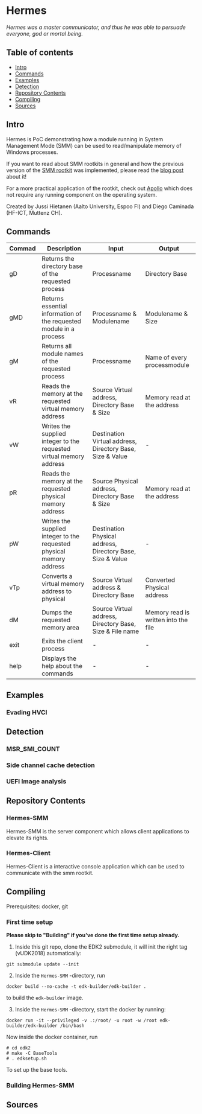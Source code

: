 # Hermes

*Hermes was a master communicator, and thus he was able to persuade everyone, god or mortal being.*

## Table of contents
- [Intro](#intro)
- [Commands](#commands)
- [Examples](#examples)
- [Detection](#detection)
- [Repository Contents](#repository-contents)
- [Compiling](#compiling)
- [Sources](#sources)

## Intro

Hermes is PoC demonstrating how a module running in System Management Mode (SMM) can be used to read/manipulate memory of Windows processes. 

If you want to read about SMM rootkits in general and how the previous version of the [SMM rootkit](https://github.com/jussihi/SMM-Rootkit) was implemented, please read the [blog post](https://jussihi.kapsi.fi/2022-09-08-smmrootkit/) about it!

For a more practical application of the rootkit, check out [Apollo](https://github.com/pRain1337/Apollo) which does not require any running component on the operating system.

Created by Jussi Hietanen (Aalto University, Espoo FI) and Diego Caminada (HF-ICT, Muttenz CH).

## Commands

| Commad | Description | Input | Output |
|---|---|---|---|
| gD | Returns the directory base of the requested process  | Processname | Directory Base |
| gMD | Returns essential information of the requested module in a process | Processname & Modulename | Modulename & Size |
| gM | Returns all module names of the requested process  | Processname | Name of every processmodule |
| vR | Reads the memory at the requested virtual memory address | Source Virtual address, Directory Base & Size  | Memory read at the address |
| vW | Writes the supplied integer to the requested virtual memory address | Destination Virtual address, Directory Base, Size & Value | - |
| pR | Reads the memory at the requested physical memory address | Source Physical address, Directory Base & Size  | Memory read at the address |
| pW | Writes the supplied integer to the requested physical memory address | Destination Physical address, Directory Base, Size & Value | -  |
| vTp | Converts a virtual memory address to physical | Source Virtual address & Directory Base | Converted Physical address  |
| dM | Dumps the requested memory area | Source Virtual address, Directory Base, Size & File name | Memory read is written into the file |
| exit | Exits the client process | - | - |
| help | Displays the help about the commands | - | - |

## Examples

### Evading HVCI

## Detection

### MSR_SMI_COUNT

### Side channel cache detection

### UEFI Image analysis

## Repository Contents

### Hermes-SMM
Hermes-SMM is the server component which allows client applications to elevate its rights.

### Hermes-Client
Hermes-Client is a interactive console application which can be used to communicate with the smm rootkit.

## Compiling

Prerequisites: docker, git

### First time setup

**Please skip to "Building" if you've done the first time setup already.**

1. Inside this git repo, clone the EDK2 submodule, it will init the right tag (vUDK2018) automatically:

```
git submodule update --init
```

2. Inside the `Hermes-SMM` -directory, run

```
docker build --no-cache -t edk-builder/edk-builder .
```

to build the `edk-builder` image.

3. Inside the `Hermes-SMM` -directory, start the docker by running:

```
docker run -it --privileged -v .:/root/ -u root -w /root edk-builder/edk-builder /bin/bash
```

Now inside the docker container, run

```
# cd edk2 
# make -C BaseTools
# . edksetup.sh
```

To set up the base tools.

### Building Hermes-SMM




## Sources
